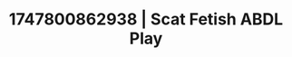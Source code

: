 ---
categories:
- Cuckold kink
- Erotic art direction
- Enema fetish
- Anime
- Morning after
image: /assets/images/1747800862938.jpg
layout: post
seo:
  description: Featured content with artistic ABDL Play, Scat Fetish. HD images available.
  keywords: ABDL Play, Scat Fetish
  og_image: /assets/images/1747800862938.jpg
  schema_type: VisualArtwork
tags:
- ABDL Play
- Scat Fetish
- '#1747800862938'
title: 1747800862938 | Scat Fetish ABDL Play
---